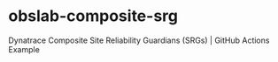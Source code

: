 # obslab-composite-srg
Dynatrace Composite Site Reliability Guardians (SRGs) | GitHub Actions Example
